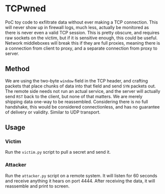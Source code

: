 # TCPwned

PoC toy code to exfiltrate data without ever making a TCP connection. This
will never show up in firewall logs, much less, actually be monitored
as there is never even a valid TCP session. This is pretty obscure, and requires
raw sockets on the victim, but if it is sensitive enough, this could be useful.
Network middleboxes will break this if they are full proxies, meaning there is a
connection from client to proxy, and a separate connection from proxy to server.

## Method

We are using the two-byte `window` field in the TCP header, and crafting packets
that place chunks of data into that field and send `SYN` packets out. The remote
side needs not run an actual service, and the server will actually send `RST` back
to the client, but none of that matters. We are merely shipping data one-way to
be reassembled. Considering there is no full handshake, this would be considered
connectionless, and has no guarantee of delivery or validity. Similar to UDP transport.

## Usage

### Victim

Run the `victim.py` script to pull a secret and send it.

### Attacker

Run the `attacker.py` script on a remote system. It will listen for 60 seconds
and receive anything it hears on port 4444. After receiving the data, it will
reassemble and print to screen.
